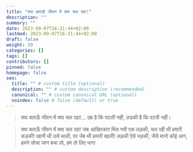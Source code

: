 ```yaml
---
title: "क्या बताऊँ जीवन में क्या चल रहा!"
description: ""
summary: ""
date: 2023-09-07T16:21:44+02:00
lastmod: 2023-09-07T16:21:44+02:00
draft: false
weight: 50
categories: []
tags: []
contributors: []
pinned: false
homepage: false
seo:
  title: "" # custom title (optional)
  description: "" # custom description (recommended)
  canonical: "" # custom canonical URL (optional)
  noindex: false # false (default) or true
---
```


> क्या बताऊँ जीवन में क्या चल रहा!...
उम्र है कि घटती नहीं, 
लडकी है कि पटती नहीं। 

> क्या बताऊँ जीवन में क्या चल रहा! 
जब आखिरकार मिल गयी एक लड़की,
चल रही थी हमारी कड़की! 
खानी थी उसे थाली,
पर जेब थी हमारी खाली!
लड़की ऐसे भड़की,
जैसे मानो कोई आग,
हमने सोचा जान बचा लो, 
हम तो लिए भाग! 

> 


